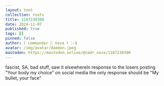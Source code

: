 ```yaml
---
layout: toot
collection: toots
title: 1107230300
date: 2024-11-07
published: true
tags: []
pinned: false
author: ⸸ commander ░ nova ⸸ :~$
avatar: /img/avatar/daemon.jpeg
mastodon: https://mastodon.online/@cmdr_nova/1107230300
---
```


fascist, SA, bad stuff, saw it elsewhereIn response to the losers posting "Your body my choice" on social media the only response should be "My bullet, your face"
